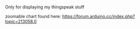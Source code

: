 Only for displaying my thingspeak stuff

zoomable chart found here:
https://forum.arduino.cc/index.php?topic=213058.0
